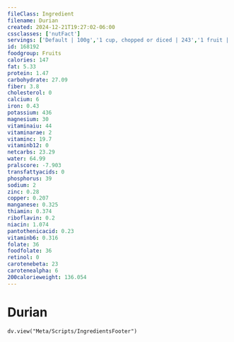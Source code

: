 ```yaml
---
fileClass: Ingredient
filename: Durian
created: 2024-12-21T19:27:02-06:00
cssclasses: ['nutFact']
servings: ['Default | 100g','1 cup, chopped or diced | 243','1 fruit | 602']
id: 168192
foodgroup: Fruits
calories: 147
fat: 5.33
protein: 1.47
carbohydrate: 27.09
fiber: 3.8
cholesterol: 0
calcium: 6
iron: 0.43
potassium: 436
magnesium: 30
vitaminaiu: 44
vitaminarae: 2
vitaminc: 19.7
vitaminb12: 0
netcarbs: 23.29
water: 64.99
pralscore: -7.903
transfattyacids: 0
phosphorus: 39
sodium: 2
zinc: 0.28
copper: 0.207
manganese: 0.325
thiamin: 0.374
riboflavin: 0.2
niacin: 1.074
pantothenicacid: 0.23
vitaminb6: 0.316
folate: 36
foodfolate: 36
retinol: 0
carotenebeta: 23
carotenealpha: 6
200calorieweight: 136.054
---
```


# Durian

```dataviewjs
dv.view("Meta/Scripts/IngredientsFooter")
```